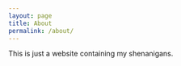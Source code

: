 ```yaml
---
layout: page
title: About
permalink: /about/
---
```


This is just a website containing my shenanigans.
